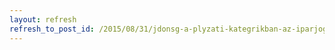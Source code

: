 ```yaml
---
layout: refresh
refresh_to_post_id: /2015/08/31/jdonsg-a-plyzati-kategrikban-az-iparjog-ginop-2-1-3
---
```

